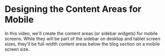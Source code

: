 # Designing the Content Areas for Mobile

In this video, we'll create the content areas (or sidebar widgets) for mobile screens. While they will be part of the sidebar on desktop and tablet screen sizes, they'll be full-width content areas below the blog section on a mobile screen size.
